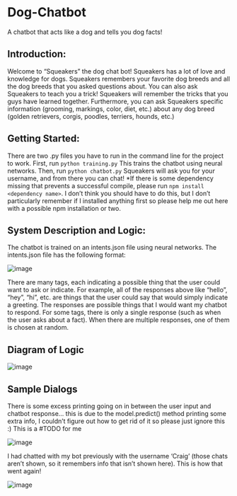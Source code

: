 # Dog-Chatbot
A chatbot that acts like a dog and tells you dog facts!

## Introduction:
Welcome to “Squeakers” the dog chat bot! Squeakers has a lot of love and knowledge for dogs.
Squeakers remembers your favorite dog breeds and all the dog breeds that you asked questions about. 
You can also ask Squeakers to teach you a trick! Squeakers will remember the tricks that you guys have learned together. 
Furthermore, you can ask Squeakers specific information (grooming, markings, color, diet, etc.) about any dog breed (golden retrievers, corgis, poodles, terriers, hounds, etc.)

## Getting Started:
There are two .py files you have to run in the command line for the project to work.
First, run    `python training.py`
	This trains the chatbot using neural networks.
Then, run   `python chatbot.py`
	Squeakers will ask you for your username, and from there you can chat!
*If there is some dependency missing that prevents a successful compile, please run `npm install <dependency name>`. 
I don’t think you should have to do this, but I don’t particularly remember if I installed anything first so please help me out here with a possible npm installation or two. 

## System Description and Logic:
The chatbot is trained on an intents.json file using neural networks. The intents.json file has the following format:

![image](https://user-images.githubusercontent.com/43458707/166195282-3aa7f915-49f1-4054-948d-751bd358b54b.png)


There are many tags, each indicating a possible thing that the user could want to ask or indicate. For example, all of the 
responses above like “hello”, “hey”, “hi”, etc. are things that the user could say that would simply indicate a greeting. 
The responses are possible things that I would want my chatbot to respond. For some tags, there is only a single 
response (such as when the user asks about a fact). When there are multiple responses, one of them is chosen at random.

## Diagram of Logic

![image](https://user-images.githubusercontent.com/43458707/166195444-eb0badc3-42fc-413a-9982-0a2683fed7c7.png)

## Sample Dialogs
There is some excess printing going on in between the user input and chatbot response… this is due to the model.predict() method printing some extra info,
I couldn’t figure out how to get rid of it so please just ignore this :) This is a #TODO for me

![image](https://user-images.githubusercontent.com/43458707/166195512-4908fd09-11bb-45e4-a57a-17e2a8effce0.png)

I had chatted with my bot previously with the username ‘Craig’ (those chats aren’t shown, so it remembers info that isn’t shown here). This is how that went again!

![image](https://user-images.githubusercontent.com/43458707/166195549-3f5ebf4d-5436-45d8-adfe-a239876bd1c1.png)





